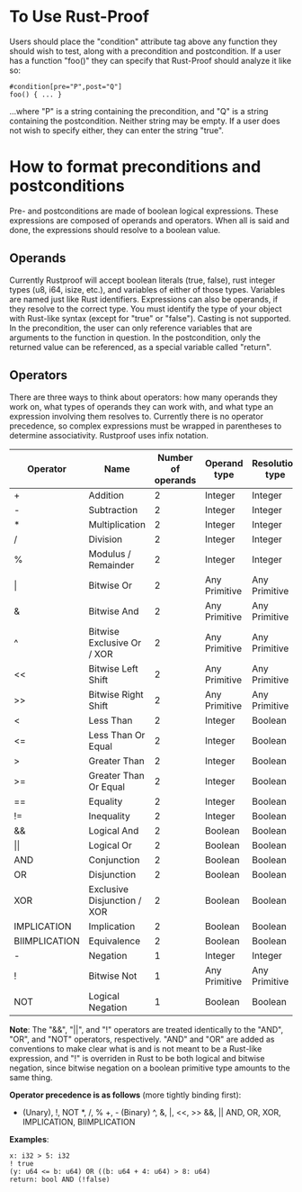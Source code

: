 # To Use Rust-Proof
Users should place the "condition" attribute tag above any function they should wish to test, along with a precondition and postcondition. If a user has a function "foo()" they can specify that Rust-Proof should analyze it like so:

```
#condition[pre="P",post="Q"]
foo() { ... }
```

...where "P" is a string containing the precondition, and "Q" is a string containing the postcondition. Neither string may be empty. If a user does not wish to specify either, they can enter the string "true".

# How to format preconditions and postconditions
Pre- and postconditions are made of boolean logical expressions. These expressions are composed of operands and operators. When all is said and done, the expressions should resolve to a boolean value.

## Operands
Currently Rustproof will accept boolean literals (true, false), rust integer types (u8, i64, isize, etc.), and variables of either of those types. Variables are named just like Rust identifiers. Expressions can also be operands, if they resolve to the correct type. 
You must identify the type of your object with Rust-like syntax (except for "true" or "false"). Casting is not supported.
In the precondition, the user can only reference variables that are arguments to the function in question. In the postcondition, only the returned value can be referenced, as a special variable called "return".

## Operators
There are three ways to think about operators: how many operands they work on, what types of operands they can work with, and what type an expression involving them resolves to. Currently there is no operator precedence, so complex expressions must be wrapped in parentheses to determine associativity. Rustproof uses infix notation.

| Operator      | Name                        | Number of operands | Operand type  | Resolution type |
|---------------|-----------------------------|--------------------|---------------|-----------------|
| +             | Addition                    | 2                  | Integer       | Integer         |
| -             | Subtraction                 | 2                  | Integer       | Integer         |
| *             | Multiplication              | 2                  | Integer       | Integer         |
| /             | Division                    | 2                  | Integer       | Integer         |
| %             | Modulus / Remainder         | 2                  | Integer       | Integer         |
| \|            | Bitwise Or                  | 2                  | Any Primitive | Any Primitive   |
| &             | Bitwise And                 | 2                  | Any Primitive | Any Primitive   |
| ^             | Bitwise Exclusive Or / XOR  | 2                  | Any Primitive | Any Primitive   |
| <<            | Bitwise Left Shift          | 2                  | Any Primitive | Any Primitive   |
| >>            | Bitwise Right Shift         | 2                  | Any Primitive | Any Primitive   |
| <             | Less Than                   | 2                  | Integer       | Boolean         |
| <=            | Less Than Or Equal          | 2                  | Integer       | Boolean         |
| >             | Greater Than                | 2                  | Integer       | Boolean         |
| >=            | Greater Than Or Equal       | 2                  | Integer       | Boolean         |
| ==            | Equality                    | 2                  | Integer       | Boolean         |
| !=            | Inequality                  | 2                  | Integer       | Boolean         |
| &&            | Logical And                 | 2                  | Boolean       | Boolean         |
| \|\|          | Logical Or                  | 2                  | Boolean       | Boolean         |
| AND           | Conjunction                 | 2                  | Boolean       | Boolean         |
| OR            | Disjunction                 | 2                  | Boolean       | Boolean         |
| XOR           | Exclusive Disjunction / XOR | 2                  | Boolean       | Boolean         |
| IMPLICATION   | Implication                 | 2                  | Boolean       | Boolean         |
| BIIMPLICATION | Equivalence                 | 2                  | Boolean       | Boolean         |
| -             | Negation                    | 1                  | Integer       | Integer         |
| !             | Bitwise Not                 | 1                  | Any Primitive | Any Primitive   |
| NOT           | Logical Negation            | 1                  | Boolean       | Boolean         |

__Note__: The "&&", "||", and "!" operators are treated identically to the "AND", "OR", and "NOT" operators, respectively. "AND" and "OR" are added as conventions to make clear what is and is not meant to be a Rust-like expression, and "!" is overriden in Rust to be both logical and bitwise negation, since bitwise negation on a boolean primitive type amounts to the same thing.

__Operator precedence is as follows__ (more tightly binding first):
- (Unary), !, NOT
*, /, %
+, - (Binary)
^, &, |, <<, >>
&&, ||
AND, OR, XOR, IMPLICATION, BIIMPLICATION

__Examples__:

```
x: i32 > 5: i32
! true
(y: u64 <= b: u64) OR ((b: u64 + 4: u64) > 8: u64)
return: bool AND (!false)
```